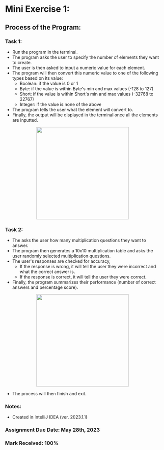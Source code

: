# Mini Exercise 1: 

## Process of the Program: 

### Task 1:
- Run the program in the terminal.
- The program asks the user to specify the number of elements they want to create.
- The user is then asked to input a numeric value for each element.
- The program will then convert this numeric value to one of the following types based on its value:
  - Boolean: if the value is 0 or 1
  - Byte: if the value is within Byte's min and max values (-128 to 127)
  - Short: if the value is within Short's min and max values (-32768 to 32767)
  - Integer: if the value is none of the above
- The program tells the user what the element will convert to.
- Finally, the output will be displayed in the terminal once all the elements are inputted. 

<p align="center">
<img width="300" src="https://github.com/matthewantonis-georgiancollege/Java_COMP2003/assets/122380719/462322e9-6840-4998-96b3-df11a7403ad2">
<p/>

### Task 2:
- The asks the user how many multiplication questions they want to answer.
- The program then generates a 10x10 multiplication table and asks the user randomly selected multiplication questions.
- The user's responses are checked for accuracy,
  - If the response is wrong, it will tell the user they were incorrect and what the correct answer is.
  - If the response is correct, it will tell the user they were correct. 
- Finally, the program summarizes their performance (number of correct answers and percentage score).

<p align="center">
<img width="300" src="https://github.com/matthewantonis-georgiancollege/Java_COMP2003/assets/122380719/86df1223-742f-40cb-9264-d389e1ae582a">
<p/>

- The process will then finish and exit. 

### Notes: 
- Created in IntelliJ IDEA (ver. 2023.1.1)

### Assignment Due Date: May 28th, 2023
### Mark Received: 100%
